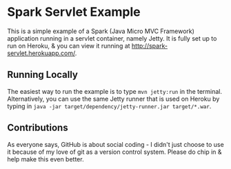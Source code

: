 # Spark Servlet Example

This is a simple example of a Spark (Java Micro MVC Framework) application running in a servlet container, namely Jetty.  It is fully set up to run on Heroku, & you can view it running at http://spark-servlet.herokuapp.com/.

## Running Locally

The easiest way to run the example is to type `mvn jetty:run` in the terminal.  Alternatively, you can use the same Jetty runner that is used on Heroku by typing in `java -jar target/dependency/jetty-runner.jar target/*.war`.

## Contributions

As everyone says, GitHub is about social coding - I didn't just choose to use it because of my love of git as a version control system.  Please do chip in & help make this even better.
